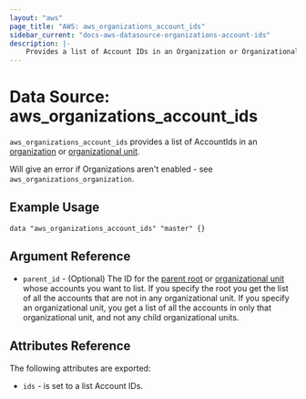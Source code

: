 ```yaml
---
layout: "aws"
page_title: "AWS: aws_organizations_account_ids"
sidebar_current: "docs-aws-datasource-organizations-account-ids"
description: |-
    Provides a list of Account IDs in an Organization or Organizational Unit.Use this data source to get a list of Account IDs in an Organization or Organizational Unit
---
```


# Data Source: aws_organizations_account_ids

`aws_organizations_account_ids` provides a list of AccountIds in an [organization](https://docs.aws.amazon.com/organizations/latest/userguide/orgs_manage_org.html) or [organizational unit](https://docs.aws.amazon.com/organizations/latest/userguide/orgs_manage_ous.html).

Will give an error if Organizations aren't enabled - see `aws_organizations_organization`.

## Example Usage

```hcl
data "aws_organizations_account_ids" "master" {}
```

## Argument Reference

* `parent_id` - (Optional) The ID for the [parent root](https://docs.aws.amazon.com/organizations/latest/userguide/orgs_getting-started_concepts.html#root) or [organizational unit](https://docs.aws.amazon.com/organizations/latest/userguide/orgs_getting-started_concepts.html#organizationalunit) whose accounts you want to list.  If you specify the root you get the list of all the accounts that are not in any organizational unit.  If you specify an organizational unit, you get a list of all the accounts in only that organizational unit, and not any child organizational units.

## Attributes Reference

The following attributes are exported:

* `ids` - is set to a list Account IDs.
